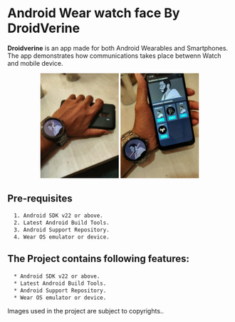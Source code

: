 Android Wear watch face By DroidVerine
===============================
**Droidverine** is an app made for both Android Wearables and Smartphones. The app demonstrates how communications takes place betwenn Watch and mobile device.


 <p align=center>
  <img src="Preview/wearable.jpeg" width=35%/>  <img src="Preview/poco.jpeg" width=35% />

</p>



Pre-requisites
---------------
```
  1. Android SDK v22 or above.
  2. Latest Android Build Tools.
  3. Android Support Repository.
  4. Wear OS emulator or device.
```

## The Project contains following features:
```
  * Android SDK v22 or above.
  * Latest Android Build Tools.
  * Android Support Repository.
  * Wear OS emulator or device.
```
Images used in the project are subject to copyrights..
